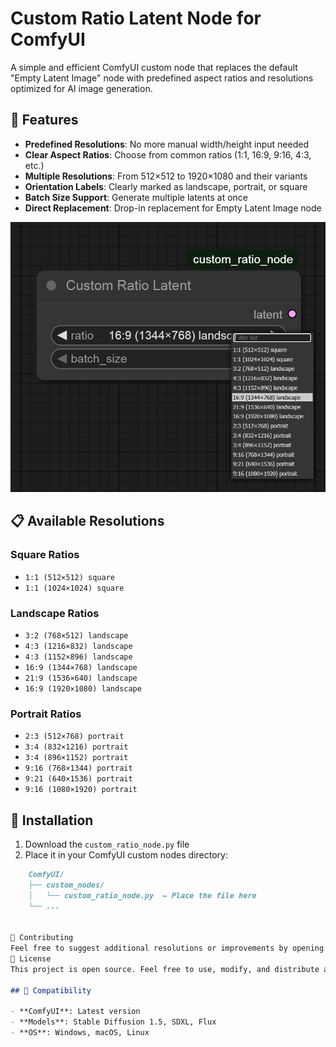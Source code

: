 # Custom Ratio Latent Node for ComfyUI

A simple and efficient ComfyUI custom node that replaces the default "Empty Latent Image" node with predefined aspect ratios and resolutions optimized for AI image generation.

## 🎯 Features

- **Predefined Resolutions**: No more manual width/height input needed
- **Clear Aspect Ratios**: Choose from common ratios (1:1, 16:9, 9:16, 4:3, etc.)
- **Multiple Resolutions**: From 512×512 to 1920×1080 and their variants
- **Orientation Labels**: Clearly marked as landscape, portrait, or square
- **Batch Size Support**: Generate multiple latents at once
- **Direct Replacement**: Drop-in replacement for Empty Latent Image node


![Custom Ratio Node Interface](screenshot_CRL.png)




## 📋 Available Resolutions

### Square Ratios
- `1:1 (512×512) square`
- `1:1 (1024×1024) square`

### Landscape Ratios
- `3:2 (768×512) landscape`
- `4:3 (1216×832) landscape`
- `4:3 (1152×896) landscape`
- `16:9 (1344×768) landscape`
- `21:9 (1536×640) landscape`
- `16:9 (1920×1080) landscape`

### Portrait Ratios
- `2:3 (512×768) portrait`
- `3:4 (832×1216) portrait`
- `3:4 (896×1152) portrait`
- `9:16 (768×1344) portrait`
- `9:21 (640×1536) portrait`
- `9:16 (1080×1920) portrait`

## 🚀 Installation

1. Download the `custom_ratio_node.py` file
2. Place it in your ComfyUI custom nodes directory:
```markdown
    ComfyUI/
    ├── custom_nodes/
    │   └── custom_ratio_node.py  ← Place the file here
    └── ...


🤝 Contributing
Feel free to suggest additional resolutions or improvements by opening an issue or pull request.
📝 License
This project is open source. Feel free to use, modify, and distribute as needed.

## 🔗 Compatibility

- **ComfyUI**: Latest version
- **Models**: Stable Diffusion 1.5, SDXL, Flux
- **OS**: Windows, macOS, Linux
